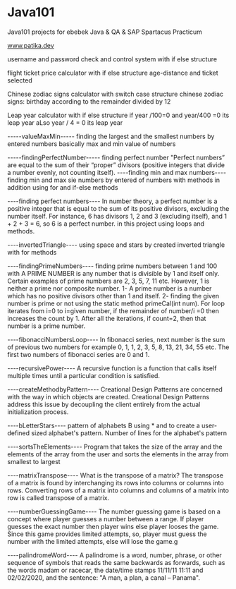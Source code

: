 # Java101
Java101 projects for ebebek Java &amp; QA &amp; SAP Spartacus Practicum

 www.patika.dev


username and password check and control system with if else structure

flight ticket price calculator with if else structure
age-distance and ticket selected

Chinese zodiac signs calculator with switch case structure 
chinese zodiac signs: birthday according to the remainder divided by 12

Leap year calculator with if else structure
if year /100=0 and year/400 =0 its leap year
aLso year / 4 = 0 its leap year

-----valueMaxMin-----
finding the largest and the smallest numbers by entered numbers
basically max and min value of numbers

-----findingPerfectNumber-----
finding perfect number
"Perfect numbers” are equal to the sum of their “proper” divisors (positive integers that divide a number evenly, not counting itself).
----finding min and max numbers----
finding min and max sie numbers by entered of numbers with methods in addition using for and if-else methods

----finding perfect numbers----
In number theory, a perfect number is a positive integer that is equal to the sum of its positive divisors, excluding the number itself. For instance, 6 has divisors 1, 2 and 3 (excluding itself), and 1 + 2 + 3 = 6, so 6 is a perfect number.
in this project using loops and methods.

----invertedTriangle----
using space and stars by created inverted triangle with for methods


----findingPrimeNumbers----
finding prime numbers between 1 and 100 with 
A PRIME NUMBER  is any number that is divisible by 1 and itself only. Certain examples of prime numbers are 2, 3, 5, 7, 11 etc. However, 1 is neither a prime nor composite number.
1- A prime number is a number which has no positive divisors other than 1 and itself.
2- finding the given number is prime or not using the static method primeCal(int num). For loop iterates from i=0 to i=given number, if the remainder of number/i =0 then increases the count by 1. After all the iterations, if count=2, then that number is a prime number.

----fibonacciNumbersLoop----
In fibonacci series, next number is the sum of previous two numbers for example 0, 1, 1, 2, 3, 5, 8, 13, 21, 34, 55 etc. The first two numbers of fibonacci series are 0 and 1.


----recursivePower----
A recursive function is a function that calls itself multiple times until a particular condition is satisfied.

----createMethodbyPattern----
Creational Design Patterns are concerned with the way in which objects are created.
Creational Design Patterns address this issue by decoupling the client entirely from the actual initialization process.


----bLetterStars----
pattern of alphabets B using * and to create a user-defined sized alphabet's pattern. Number of lines for the alphabet's pattern

----sortsTheElements----
Program that takes the size of the array and the elements of the array from the user and sorts the elements in the array from smallest to largest


----matrixTranspose----
What is the transpose of a matrix?
The transpose of a matrix is found by interchanging its rows into columns or columns into rows.
Converting rows of a matrix into columns and columns of a matrix into row is called transpose of a matrix.

----numberGuessingGame----
The number guessing game is based on a concept where player guesses a number between a range. If player guesses the exact number then player wins else player looses the game. Since this game provides limited attempts, so, player must guess the number with the limited attempts, else will lose the game.g

----palindromeWord----
A palindrome is a word, number, phrase, or other sequence of symbols that reads the same backwards as forwards, such as the words madam or racecar, the date/time stamps 11/11/11 11:11 and 02/02/2020, and the sentence: "A man, a plan, a canal – Panama".









